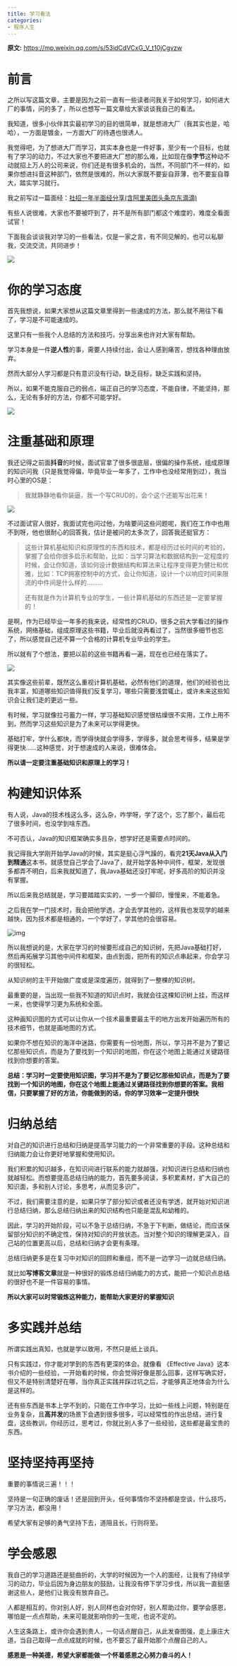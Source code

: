 ```yaml
---
title: 学习看法
categories: 
- 程序人生
---
```


**原文:** https://mp.weixin.qq.com/s/53idCdVCxG_V_t10jCgvzw

# 前言

之所以写这篇文章，主要是因为之前一直有一些读者问我关于如何学习，如何进大厂的事情，问的多了，所以也想写一篇文章给大家谈谈我自己的看法。

我知道，很多小伙伴其实最初学习的目的很简单，就是想进大厂（我其实也是，哈哈），一方面是镀金，一方面大厂的待遇也很诱人。

我觉得吧，为了想进大厂而学习，其实本身也是一件好事，至少有一个目标，也就有了学习的动力，不过大家也不要把进大厂想的那么难，比如现在像**字节**这种动不动就招上万人的公司来说，你们还是有很多机会的，当然，不同部门不一样的，如果你想进抖音这种部门，依然是很难的，所以大家既不要妄自菲薄，也不要妄自尊大，踏实学习就行。

我之前写过一篇面经：[社招一年半面经分享(含阿里美团头条京东滴滴)](https://mp.weixin.qq.com/s/SOErvCCrmPaAVUphSO2Wqw)

有些人说很难，大家也不要被吓到了，并不是所有部门都这个难度的，难度全看面试官！

下面我会谈谈我对学习的一些看法，仅是一家之言，有不同见解的，也可以私聊我，交流交流，共同进步！

![](https://p3-juejin.byteimg.com/tos-cn-i-k3u1fbpfcp/fb891bcbd23344879470c931606bf814~tplv-k3u1fbpfcp-zoom-1.image)

# 你的学习态度

首先我想说，如果大家想从这篇文章里得到一些速成的方法，那么就不用往下看了，学习是不可能速成的。

这里只有一些我个人总结的方法和技巧，分享出来也许对大家有帮助。

学习本身是一件**逆人性**的事，需要人持续付出，会让人感到痛苦，想找各种理由放弃。

然而大部分人学习都是只有意识没有行动，缺乏目标，缺乏实践和坚持。

所以，如果不能克服自己的弱点，端正自己的学习态度，不能自律，不能坚持，那么，无论有多好的方法，你都不可能学好。

![](https://p3-juejin.byteimg.com/tos-cn-i-k3u1fbpfcp/a4a3f126d7ef421187fa8024b8961d4a~tplv-k3u1fbpfcp-zoom-1.image)

# 注重基础和原理

我还记得之前面**抖音**的时候，面试官拿了很多很底层，很偏的操作系统，组成原理的知识问我（只是我觉得偏，毕竟毕业一年多了，工作中也没经常用到过），我当时心里的OS是：

> 我就静静地看你装逼，我一个写CRUD的，会个这个还能写出花来！

![](https://p3-juejin.byteimg.com/tos-cn-i-k3u1fbpfcp/7bf0d08b939540e18a68c693a0eba5fe~tplv-k3u1fbpfcp-zoom-1.image)

不过面试官人很好，我面试完也问过他，为啥要问这些问题呢，我们在工作中也用不到呀，他也很耐心的回答我，估计是被问的太多次了，回答我还挺官方：

> 这些计算机基础知识和原理性的东西和技术，都是经历过长时间的考验的，掌握了会给你很多启示和帮助，比如：当学习算法和数据结构到一定程度的时候，会让你知道，该如何设计数据结构和算法来让程序变得更为健壮和优雅，比如：TCP拥塞控制中的方式，会让你知道，设计一个以响应时间来限流的中件间是什么样的.........
>
> 还有就是作为计算机专业的学生，一些计算机基础的东西还是一定要掌握的！

是啊，作为已经毕业一年多的我来说，经常性的CRUD，很多之前大学看过的操作系统，网络基础，组成原理这些书籍，毕业后就没再看过了，当然很多细节也忘了，所以感觉自己还不算一个合格的计算机专业毕业的学生。

所以就有了个想法，要把以前的这些书籍再看一遍，现在也已经在落实了。

![](https://p3-juejin.byteimg.com/tos-cn-i-k3u1fbpfcp/096e1555ff044af5b9a1515a2b6a75a5~tplv-k3u1fbpfcp-zoom-1.image)

其实像这些前辈，既然这么重视计算机基础，必然有他们的道理，他们的经验也比我丰富，知道哪些知识值得我们反复学习，哪些只需要浅尝辄止，或许未来这些知识会让我们走的更远一些。

有时候，学习就像拉弓蓄力一样，学习基础知识感觉很枯燥很不实用，工作上用不到，然而学习这些知识是为了未来可以学得更快。

基础打牢，学什么都快，而学得快就会学得多，学得多，就会思考得多，结果是学得更快……这种感觉，对于想速成的人来说，很难体会。

**所以请一定要注重基础知识和原理上的学习！**

# 构建知识体系

有人说，Java的技术栈这么多，这么杂，咋学呀，学了这个，忘了那个，最后花了很多时间，也没学到啥东西。

不可否认，Java的知识框架确实多且杂，想学好还是需要点时间的。

我记得我大学刚开始学Java的时候，其实是挺心浮气躁的，看完**21天Java从入门到精通**这本书，就感觉自己学会了Java了，就开始学各种中间件，框架，发现很多都弄不明白，后来我就知道了，我Java基础还没打牢呢，好多高阶的知识并没有掌握。

所以后来我总结就是，学习要踏踏实实的，一步一个脚印，慢慢来，不能着急。

之后我在学一门技术时，我会把他学透，才会去学其他的，这样我也发现学的越来越快，因为技术都是相通的，一个学好了，学其他的会很容易。

![img](https://p3-juejin.byteimg.com/tos-cn-i-k3u1fbpfcp/3a953b6ce912436e8e44f1b244298258~tplv-k3u1fbpfcp-zoom-1.image)

所以我想说的是，大家在学习的时候要形成自己的知识树，先把Java基础打好，然后再拓展学习其他中间件和框架，由点到面，把所有的知识点串起来，你会学习的很轻松。

从知识树的主干开始做广度或是深度遍历，就得到了一整棵的知识树。

最重要的是，当出现一些我不知道的知识点时，我就会往这棵知识树上挂，而这样一来，也使得学习更为系统和全面。

这种画知识图的方式可以让你从一个技术最重要最主干的地方出发开始遍历所有的技术细节，也就是画地图的方式。

如果你不想在知识的海洋中迷路，你需要有一份地图，所以，学习并不是为了要记忆那些知识点，而是为了要找到一个知识的地图，你在这个地图上能通过关键路径找到你想要的答案。

**总结：学习时一定要使用知识图，学习并不是为了要记忆那些知识点，而是为了要找到一个知识的地图，你在这个地图上能通过关键路径找到你想要的答案。我相信，只要掌握了好的方法，你能做到的话，你的学习效率一定提升很快**

# 归纳总结

对自己的知识进行总结和归纳是提高学习能力的一个非常重要的手段。这种总结和归纳能力会让你更好地掌握和使用知识。

我们积累的知识越多，在知识间进行联系的能力就越强，对知识进行总结和归纳也就越轻松。而想要提高总结归纳的能力，首先要多阅读，多积累素材，扩大自己的知识面，多和别人讨论，多思考，从而见多识广。

不过，我们需要注意的是，如果只学了部分知识或者还没有学透，就开始对知识进行总结归纳，那么总结归纳出来的知识结构也只能是混乱和幼稚的。

因此，学习的开始阶段，可以不急于总结归纳，不急于下判断，做结论，而应该保留部分知识的不确定性，保持对知识的开放状态。当对整个知识的理解更深入，自己站的位置更高以后，总结和归纳才会更有条理。

总结归纳更多是在复习中对知识的回顾和重组，而不是一边学习一边就总结归纳。

就比如**写博客文章**就是一种很好的锻炼总结归纳能力的方式，能把一个知识点总结的很好也不是一件容易的事情。

**所以大家可以时常锻炼这种能力，能帮助大家更好的掌握知识**

# 多实践并总结

所谓实践出真知，也就是学以致用，不然只是纸上谈兵。

只有实践过，你才能对学到的东西有更深的体会。就像看 《Effective Java》这本书介绍的一些经验，一开始看的时候，你会觉得好像是那么回事，这样写确实好，但又不是特别清楚好在哪，当你真正实践并踩过坑之后，才能够真正地体会为什么是这样的。

还有些东西是书本上学不到的，只能在工作中学习，比如一些线上问题，特别是在业务复杂，且**高并发**的场景下会遇到很多很多，可以经常性的作出总结，进行复盘，这些教训，你经历过，思考过，你就比别人多了一些经验，这些都是最宝贵的东西。

# 坚持坚持再坚持

重要的事情说三遍！！！

坚持是一句正确的废话！还是回到开头，任何事情你不坚持都是空谈，什么技巧，学习方法，都没用！

希望大家有足够的勇气坚持下去，道阻且长，行则将至。

# 学会感恩

我自己的学习道路还是挺曲折的，大学的时候因为一个人的面经，让我有了持续学习的动力，毕业后因为身边朋友的鼓励，让我没有停下学习步伐，所以我一直挺感谢这些人，是他们让我没有放弃自己。

人都是相互的，你对别人好，别人同样也会对你好，别人帮助过你，要学会感恩，哪怕是一点点帮助，未来可能就影响你的一生呢，也说不定的。

人生这条路上，或许你会遇到贵人，一句话点醒自己，从此发奋图强，走上康庄大道，当自己取得一点点成就的时候，也不要忘了最开始那个点醒自己的人。

**感恩是一种美德，希望大家都能做一个怀着感恩之心努力奋斗的人！**
